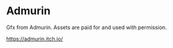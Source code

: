 # Admurin

Gfx from Admurin. Assets are paid for and used with permission.

https://admurin.itch.io/
